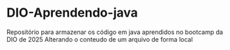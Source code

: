 # DIO-Aprendendo-java
Repositório para armazenar os código em java aprendidos no bootcamp da DIO de 2025
Alterando o conteudo de um arquivo de forma local